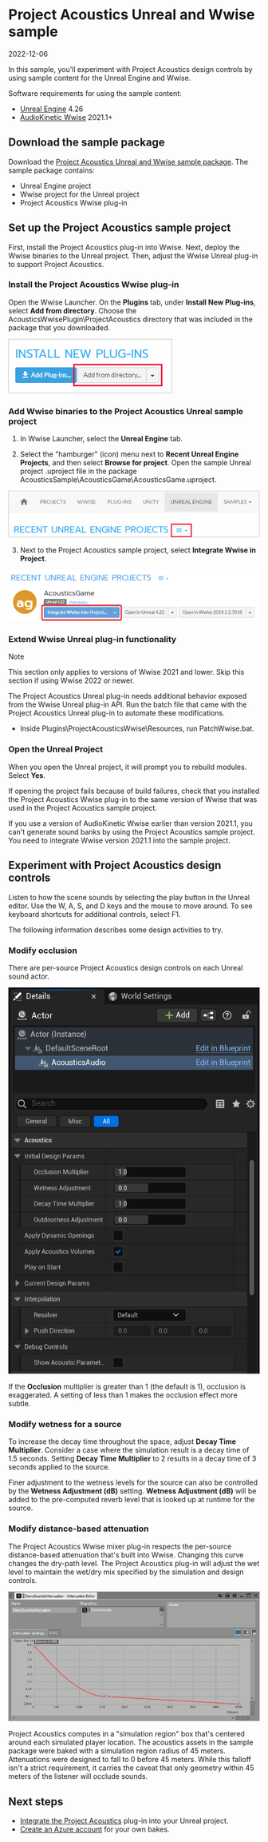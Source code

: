 # Project Acoustics Unreal and Wwise sample

2022-12-06

In this sample, you'll experiment with Project Acoustics design controls by using sample content for the Unreal Engine and Wwise.

Software requirements for using the sample content:

- [Unreal Engine](https://www.unrealengine.com/) 4.26
- [AudioKinetic Wwise](https://www.audiokinetic.com/products/wwise/) 2021.1+

## Download the sample package

Download the [Project Acoustics Unreal and Wwise sample package](https://www.microsoft.com/download/details.aspx?id=58090). The sample package contains:

- Unreal Engine project
- Wwise project for the Unreal project
- Project Acoustics Wwise plug-in

## Set up the Project Acoustics sample project

First, install the Project Acoustics plug-in into Wwise. Next, deploy the Wwise binaries to the Unreal project. Then, adjust the Wwise Unreal plug-in to support Project Acoustics.

### Install the Project Acoustics Wwise plug-in

Open the Wwise Launcher. On the **Plugins** tab, under **Install New Plug-ins**, select **Add from directory**. Choose the AcousticsWwisePlugin\ProjectAcoustics directory that was included in the package that you downloaded.

![The option to install the Wwise plug-in in the Wwise Launcher](./img/wwise-install-new-plugin.png)

### Add Wwise binaries to the Project Acoustics Unreal sample project

1. In Wwise Launcher, select the **Unreal Engine** tab.

2. Select the "hamburger" (icon) menu next to **Recent Unreal Engine Projects**, and then select **Browse for project**. Open the sample Unreal project .uproject file in the package AcousticsSample\AcousticsGame\AcousticsGame.uproject.

![The Unreal tab in the Wwise Launcher](./img/wwise-unreal-tab.png)

3. Next to the Project Acoustics sample project, select **Integrate Wwise in Project**.

![The Wwise Launcher shows the Acoustics Game Unreal project with the Integrate option highlighted.](./img/wwise-acoustics-game-project.png)

### Extend Wwise Unreal plug-in functionality

> [!Note]
>
> This section only applies to versions of Wwise 2021 and lower. Skip this section if using Wwise 2022 or newer.

The Project Acoustics Unreal plug-in needs additional behavior exposed from the Wwise Unreal plug-in API. Run the batch file that came with the Project Acoustics Unreal plug-in to automate these modifications.

- Inside Plugins\ProjectAcousticsWwise\Resources, run PatchWwise.bat.

### Open the Unreal Project

When you open the Unreal project, it will prompt you to rebuild modules. Select **Yes**.

If opening the project fails because of build failures, check that you installed the Project Acoustics Wwise plug-in to the same version of Wwise that was used in the Project Acoustics sample project.

If you use a version of AudioKinetic Wwise earlier than version 2021.1, you can't generate sound banks by using the Project Acoustics sample project. You need to integrate Wwise version 2021.1 into the sample project.

## Experiment with Project Acoustics design controls

Listen to how the scene sounds by selecting the play button in the Unreal editor. Use the W, A, S, and D keys and the mouse to move around. To see keyboard shortcuts for additional controls, select F1.

The following information describes some design activities to try.

### Modify occlusion

There are per-source Project Acoustics design controls on each Unreal sound actor.

![The Unreal Editor acoustics design controls](./img/audio-component-controls.png)

If the **Occlusion** multiplier is greater than 1 (the default is 1), occlusion is exaggerated. A setting of less than 1 makes the occlusion effect more subtle.

### Modify wetness for a source

To increase the decay time throughout the space, adjust **Decay Time Multiplier**. Consider a case where the simulation result is a decay time of 1.5 seconds. Setting **Decay Time Multiplier** to 2 results in a decay time of 3 seconds applied to the source.

Finer adjustment to the wetness levels for the source can also be controlled by the **Wetness Adjustment (dB)** setting. **Wetness Adjustment (dB)** will be added to the pre-computed reverb level that is looked up at runtime for the source.

### Modify distance-based attenuation

The Project Acoustics Wwise mixer plug-in respects the per-source distance-based attenuation that's built into Wwise. Changing this curve changes the dry-path level. The Project Acoustics plug-in will adjust the wet level to maintain the wet/dry mix specified by the simulation and design controls.

![The Wwise attenuation curve panel showing attenuation going to 0 before the simulation boundary](./img/demo-sounds-attenuation.png)

Project Acoustics computes in a "simulation region" box that's centered around each simulated player location. The acoustics assets in the sample package were baked with a simulation region radius of 45 meters. Attenuations were designed to fall to 0 before 45 meters. While this falloff isn't a strict requirement, it carries the caveat that only geometry within 45 meters of the listener will occlude sounds.

## Next steps

- [Integrate the Project Acoustics](./unreal-wwise-integration.md) plug-in into your Unreal project.
- [Create an Azure account](../Resources/create-azure-account.md) for your own bakes.
